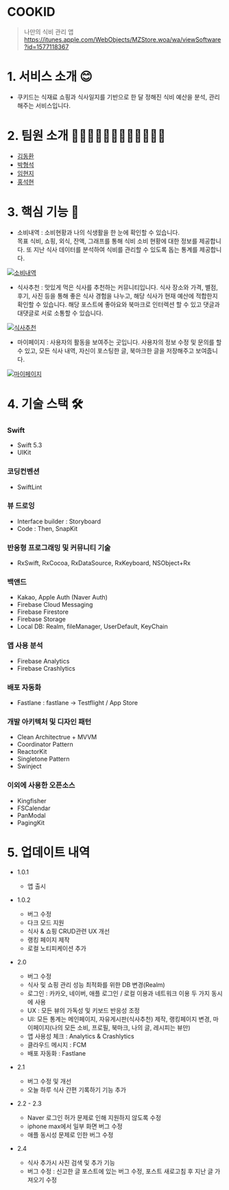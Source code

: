 # COOKID

> 나만의 식비 관리 앱
> https://itunes.apple.com/WebObjects/MZStore.woa/wa/viewSoftware?id=1577118367

# 1. 서비스 소개 😊

* 쿠키드는 식재료 쇼핑과 식사일지를 기반으로 한 달 정해진 식비 예산을 분석, 관리해주는 서비스입니다. 

# 2. 팀원 소개 👩🏻‍💻🧑🏻‍💻👨🏻‍💻🧑🏻‍💻

* [김동환](https://github.com/supersupremekim)
* [박형석](https://github.com/Developer-Paul-t)
* [임현지](https://github.com/leemyeonji)
* [홍석현](https://github.com/Derek1119)

# 3. 핵심 기능 📱

* 소비내역 : 소비현황과 나의 식생활을 한 눈에 확인할 수 있습니다.<br/> 목표 식비, 쇼핑, 외식, 잔액, 그래프를 통해 식비 소비 현황에 대한 정보를 제공합니다. 또 지난 식사 데이터를 분석하여 식비를 관리할 수 있도록 돕는 통계를 제공합니다.

[![소비내역](http://img.youtube.com/vi/_xoOTyBvccA/0.jpg)](https://youtu.be/_xoOTyBvccA) 

* 식사추천 : 맛있게 먹은 식사를 추천하는 커뮤니티입니다. 식사 장소와 가격, 별점, 후기, 사진 등을 통해 좋은 식사 경험을 나누고, 해당 식사가 현재 예산에 적합한지 확인할 수 있습니다. 해당 포스트에 좋아요와 북마크로 인터렉션 할 수 있고 댓글과 대댓글로 서로 소통할 수 있습니다.

[![식사추천](http://img.youtube.com/vi/HmcKmbjdrBk/0.jpg)](https://youtu.be/HmcKmbjdrBk) 


* 마이페이지 : 사용자의 활동을 보여주는 곳입니다. 사용자의 정보 수정 및 문의를 할 수 있고, 모든 식사 내역, 자신이 포스팅한 글, 북마크한 글을 저장해주고 보여줍니다.

[![마이페이지](http://img.youtube.com/vi/qDYA15srJDM/0.jpg)](https://youtu.be/qDYA15srJDM) 

# 4. 기술 스택 🛠

### Swift
* Swift 5.3
* UIKit

### 코딩컨벤션
* SwiftLint

### 뷰 드로잉
* Interface builder : Storyboard
* Code : Then, SnapKit

### 반응형 프로그래밍 및 커뮤니티 기술
* RxSwift, RxCocoa, RxDataSource, RxKeyboard, NSObject+Rx

### 백앤드
* Kakao, Apple Auth (Naver Auth)
* Firebase Cloud Messaging
* Firebase Firestore
* Firebase Storage
* Local DB: Realm, fileManager, UserDefault, KeyChain

### 앱 사용 분석
* Firebase Analytics
* Firebase Crashlytics

### 배포 자동화
* Fastlane : fastlane -> Testflight / App Store

### 개발 아키텍처 및 디자인 패턴
* Clean Architectrue + MVVM
* Coordinator Pattern
* ReactorKit
* Singletone Pattern
* Swinject

### 이외에 사용한 오픈소스
* Kingfisher
* FSCalendar
* PanModal
* PagingKit

# 5. 업데이트 내역

* 1.0.1<br/>
    * 앱 출시

* 1.0.2<br/>
    * 버그 수정
    * 다크 모드 지원
    * 식사 & 쇼핑 CRUD관련 UX 개선
    * 랭킹 페이지 제작
    * 로컬 노티피케이션 추가

* 2.0<br/>
    * 버그 수정
    * 식사 및 쇼핑 관리 성능 최적화를 위한 DB 변경(Realm)
    * 로그인 : 카카오, 네이버, 애플 로그인 / 로컬 이용과 네트워크 이용 두 가지 동시에 사용
    * UX : 모든 뷰의 가독성 및 키보드 반응성 조정
    * UI: 모든 통계는 메인페이지, 자유게시판(식사추천) 제작, 랭킹페이지 변경, 마이페이지(나의 모든 소비, 프로필, 북마크, 나의 글, 레시피는 뷰만)
    * 앱 사용성 체크 : Analytics & Crashlytics
    * 클라우드 메시지 : FCM
    * 배포 자동화 : Fastlane

* 2.1<br/>
    * 버그 수정 및 개선
    * 오늘 하루 식사 간편 기록하기 기능 추가

* 2.2 - 2.3 <br/>
    * Naver 로그인 허가 문제로 인해 지원하지 않도록 수정
    * iphone max에서 일부 화면 버그 수정
    * 애플 동시성 문제로 인한 버그 수정

* 2.4<br/>
    * 식사 추가시 사진 검색 및 추가 기능
    * 버그 수정 : 신고한 글 포스트에 있는 버그 수정, 포스트 새로고침 후 지난 글 가져오기 수정



